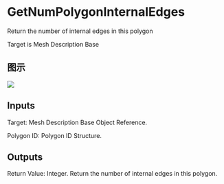 # GetNumPolygonInternalEdges

Return the number of internal edges in this polygon

Target is Mesh Description Base

## 图示

![]($-20221218-20034678.png)

## Inputs

Target: Mesh Description Base Object Reference.

Polygon ID: Polygon ID Structure.  

## Outputs

Return Value: Integer. Return the number of internal edges in this polygon.

